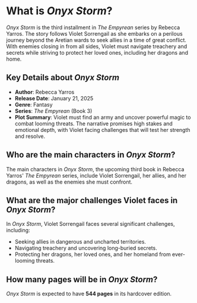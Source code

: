 # What is *Onyx Storm*?

*Onyx Storm* is the third installment in *The Empyrean* series by Rebecca Yarros. The story follows Violet Sorrengail as she embarks on a perilous journey beyond the Aretian wards to seek allies in a time of great conflict. With enemies closing in from all sides, Violet must navigate treachery and secrets while striving to protect her loved ones, including her dragons and home.

## Key Details about *Onyx Storm*
- **Author**: Rebecca Yarros  
- **Release Date**: January 21, 2025  
- **Genre**: Fantasy  
- **Series**: *The Empyrean* (Book 3)  
- **Plot Summary**: Violet must find an army and uncover powerful magic to combat looming threats. The narrative promises high stakes and emotional depth, with Violet facing challenges that will test her strength and resolve.  

## Who are the main characters in *Onyx Storm*?
The main characters in *Onyx Storm*, the upcoming third book in Rebecca Yarros' *The Empyrean* series, include Violet Sorrengail, her allies, and her dragons, as well as the enemies she must confront.

## What are the major challenges Violet faces in *Onyx Storm*?
In *Onyx Storm*, Violet Sorrengail faces several significant challenges, including:  
- Seeking allies in dangerous and uncharted territories.  
- Navigating treachery and uncovering long-buried secrets.  
- Protecting her dragons, her loved ones, and her homeland from ever-looming threats.  

## How many pages will be in *Onyx Storm*?
*Onyx Storm* is expected to have **544 pages** in its hardcover edition.

